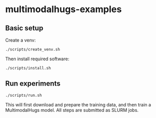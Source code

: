 # multimodalhugs-examples

## Basic setup

Create a venv:

    ./scripts/create_venv.sh

Then install required software:

    ./scripts/install.sh

## Run experiments

    ./scripts/run.sh

This will first download and prepare the training data,
and then train a MultimodalHugs model. All steps are submitted
as SLURM jobs.
